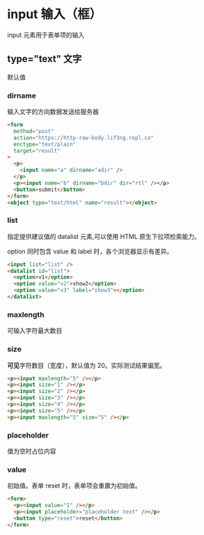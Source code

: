 # input 输入（框）

input 元素用于表单项的输入

## type="text" 文字

默认值

### dirname

输入文字的方向数据发送给服务器

```html
<form
  method="post"
  action="https://http-raw-body.lif3ng.repl.co"
  enctype="text/plain"
  target="result"
>
  <p>
    <input name="a" dirname="adir" />
  </p>
  <p><input name="b" dirname="bdir" dir="rtl" /></p>
  <button>submit</button>
</form>
<object type="text/html" name="result"></object>
```

### list

指定提供建议值的 datalist 元素,可以使用 HTML 原生下拉项检索能力。

option 同时包含 value 和 label 时，各个浏览器显示有差异。

```html
<input list="list" />
<datalist id="list">
  <option>v1</option>
  <option value="v2">show2</option>
  <option value="v3" label="show3"></option>
</datalist>
```

### maxlength

可输入字符最大数目

### size

**可见**字符数目（宽度），默认值为 20。实际测试结果偏宽。

```html
<p><input maxlength="5" /></p>
<p><input size="1" /></p>
<p><input size="2" /></p>
<p><input size="3" /></p>
<p><input size="4" /></p>
<p><input size="5" /></p>
<p><input maxlength="5" size="5" /></p>
```

### placeholder

值为空时占位内容

### value

初始值。表单 reset 时，表单项会重置为初始值。

```html
<form>
  <p><input value="1" /></p>
  <p><input placeholder="placeholder text" /></p>
  <button type="reset">reset</button>
</form>
```
